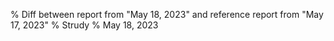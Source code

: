 % Diff between report from "May 18, 2023" and reference report from "May 17, 2023"
% Strudy
% May 18, 2023


